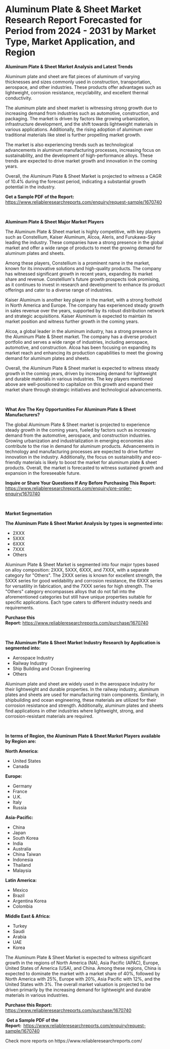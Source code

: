 <p><h1>Aluminum Plate & Sheet Market Research Report Forecasted for Period from 2024 -  2031 by Market Type, Market Application, and Region</h1></p><p><strong>Aluminum Plate & Sheet Market Analysis and Latest Trends</strong></p>
<p><p>Aluminum plate and sheet are flat pieces of aluminum of varying thicknesses and sizes commonly used in construction, transportation, aerospace, and other industries. These products offer advantages such as lightweight, corrosion resistance, recyclability, and excellent thermal conductivity.</p><p>The aluminum plate and sheet market is witnessing strong growth due to increasing demand from industries such as automotive, construction, and packaging. The market is driven by factors like growing urbanization, infrastructure development, and the shift towards lightweight materials in various applications. Additionally, the rising adoption of aluminum over traditional materials like steel is further propelling market growth.</p><p>The market is also experiencing trends such as technological advancements in aluminum manufacturing processes, increasing focus on sustainability, and the development of high-performance alloys. These trends are expected to drive market growth and innovation in the coming years.</p><p>Overall, the Aluminum Plate & Sheet Market is projected to witness a CAGR of 10.4% during the forecast period, indicating a substantial growth potential in the industry.</p></p>
<p><strong>Get a Sample PDF of the Report:&nbsp;</strong> <a href="https://www.reliableresearchreports.com/enquiry/request-sample/1670740">https://www.reliableresearchreports.com/enquiry/request-sample/1670740</a></p>
<p>&nbsp;</p>
<p><strong>Aluminum Plate & Sheet Major Market Players</strong></p>
<p><p>The Aluminum Plate & Sheet market is highly competitive, with key players such as Constellium, Kaiser Aluminum, Alcoa, Aleris, and Furukawa-Sky leading the industry. These companies have a strong presence in the global market and offer a wide range of products to meet the growing demand for aluminum plates and sheets.</p><p>Among these players, Constellium is a prominent name in the market, known for its innovative solutions and high-quality products. The company has witnessed significant growth in recent years, expanding its market share and revenue. Constellium's future growth prospects look promising, as it continues to invest in research and development to enhance its product offerings and cater to a diverse range of industries.</p><p>Kaiser Aluminum is another key player in the market, with a strong foothold in North America and Europe. The company has experienced steady growth in sales revenue over the years, supported by its robust distribution network and strategic acquisitions. Kaiser Aluminum is expected to maintain its market position and witness further growth in the coming years.</p><p>Alcoa, a global leader in the aluminum industry, has a strong presence in the Aluminum Plate & Sheet market. The company has a diverse product portfolio and serves a wide range of industries, including aerospace, automotive, and construction. Alcoa has been focusing on expanding its market reach and enhancing its production capabilities to meet the growing demand for aluminum plates and sheets.</p><p>Overall, the Aluminum Plate & Sheet market is expected to witness steady growth in the coming years, driven by increasing demand for lightweight and durable materials in various industries. The key players mentioned above are well-positioned to capitalize on this growth and expand their market share through strategic initiatives and technological advancements.</p></p>
<p>&nbsp;</p>
<p><strong>What Are The Key Opportunities For Aluminum Plate & Sheet Manufacturers?</strong></p>
<p><p>The global Aluminum Plate & Sheet market is projected to experience steady growth in the coming years, fueled by factors such as increasing demand from the automotive, aerospace, and construction industries. Growing urbanization and industrialization in emerging economies also contribute to the rise in demand for aluminum products. Advancements in technology and manufacturing processes are expected to drive further innovation in the industry. Additionally, the focus on sustainability and eco-friendly materials is likely to boost the market for aluminum plate & sheet products. Overall, the market is forecasted to witness sustained growth and expansion in the foreseeable future.</p></p>
<p><strong>Inquire or Share Your Questions If Any Before Purchasing This Report:</strong> <a href="https://www.reliableresearchreports.com/enquiry/pre-order-enquiry/1670740">https://www.reliableresearchreports.com/enquiry/pre-order-enquiry/1670740</a></p>
<p>&nbsp;</p>
<p><strong>Market Segmentation</strong></p>
<p><strong>The Aluminum Plate & Sheet Market Analysis by types is segmented into:</strong></p>
<p><ul><li>2XXX</li><li>5XXX</li><li>6XXX</li><li>7XXX</li><li>Others</li></ul></p>
<p><p>Aluminum Plate & Sheet Market is segmented into four major types based on alloy composition: 2XXX, 5XXX, 6XXX, and 7XXX, with a separate category for "Others". The 2XXX series is known for excellent strength, the 5XXX series for good weldability and corrosion resistance, the 6XXX series for versatility in fabrication, and the 7XXX series for high strength. The "Others" category encompasses alloys that do not fall into the aforementioned categories but still have unique properties suitable for specific applications. Each type caters to different industry needs and requirements.</p></p>
<p><strong>Purchase this Report:&nbsp;</strong><a href="https://www.reliableresearchreports.com/purchase/1670740">https://www.reliableresearchreports.com/purchase/1670740</a></p>
<p>&nbsp;</p>
<p><strong>The Aluminum Plate & Sheet Market Industry Research by Application is segmented into:</strong></p>
<p><ul><li>Aerospace Industry</li><li>Railway Industry</li><li>Ship Building and Ocean Engineering</li><li>Others</li></ul></p>
<p><p>Aluminum plate and sheet are widely used in the aerospace industry for their lightweight and durable properties. In the railway industry, aluminum plates and sheets are used for manufacturing train components. Similarly, in shipbuilding and ocean engineering, these materials are utilized for their corrosion resistance and strength. Additionally, aluminum plates and sheets find applications in other industries where lightweight, strong, and corrosion-resistant materials are required.</p></p>
<p>&nbsp;</p>
<p><strong>In terms of Region, the Aluminum Plate & Sheet Market Players available by Region are:</strong></p>
<p>
    <p> <strong> North America: </strong>
        <ul>
            <li>United States</li>
            <li>Canada</li>
        </ul>
        </p> 
    <p> <strong> Europe: </strong>
        <ul>
            <li>Germany</li>
            <li>France</li>
            <li>U.K.</li>
            <li>Italy</li>
            <li>Russia</li>
        </ul>
        </p> 
    <p> <strong> Asia-Pacific: </strong>
        <ul>
            <li>China</li>
            <li>Japan</li>
            <li>South Korea</li>
            <li>India</li>
            <li>Australia</li>
            <li>China Taiwan</li>
            <li>Indonesia</li>
            <li>Thailand</li>
            <li>Malaysia</li>
        </ul>
        </p> 
    <p> <strong> Latin America: </strong>
        <ul>
            <li>Mexico</li>
            <li>Brazil</li>
            <li>Argentina Korea</li>
            <li>Colombia</li>
        </ul>
        </p> 
    <p> <strong> Middle East & Africa: </strong>
        <ul>
            <li>Turkey</li>
            <li>Saudi</li>
            <li>Arabia</li>
            <li>UAE</li>
            <li>Korea</li>
        </ul>
    </p>
    </p>
<p><p>The Aluminum Plate & Sheet Market is expected to witness significant growth in the regions of North America (NA), Asia Pacific (APAC), Europe, United States of America (USA), and China. Among these regions, China is expected to dominate the market with a market share of 40%, followed by North America with 25%, Europe with 20%, Asia Pacific with 12%, and the United States with 3%. The overall market valuation is projected to be driven primarily by the increasing demand for lightweight and durable materials in various industries.</p></p>
<p><strong>Purchase this Report: </strong><a href="https://www.reliableresearchreports.com/purchase/1670740">https://www.reliableresearchreports.com/purchase/1670740</a></p>
<p>&nbsp;<strong>Get a Sample PDF of the Report:&nbsp;&nbsp;</strong><a href="https://www.reliableresearchreports.com/enquiry/request-sample/1670740">https://www.reliableresearchreports.com/enquiry/request-sample/1670740</a></p>
<p><strong></strong></p>
<p>Check more reports on https://www.reliableresearchreports.com/</p>